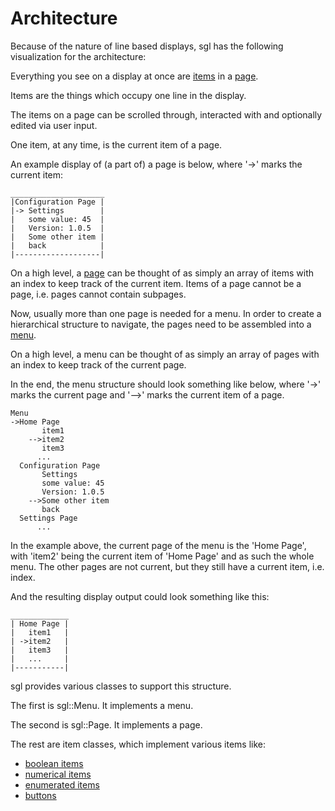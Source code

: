 # Architecture
Because of the nature of line based displays, sgl has the following visualization for the architecture:

Everything you see on a display at once are [items](item.md) in a [page](page.md).

Items are the things which occupy one line in the display.

The items on a page can be scrolled through, interacted with and optionally edited via user input.

One item, at any time, is the current item of a page.

An example display of (a part of) a page is below, where '->' marks the current item:

    _____________________
    |Configuration Page |
    |-> Settings        |
    |   some value: 45  |
    |   Version: 1.0.5  |
    |   Some other item |
    |   back            |
    |-------------------|

On a high level, a [page](page.md) can be thought of as simply an array of items with an index to keep track of the current item. Items of a page cannot be a page, i.e. pages cannot contain subpages.

Now, usually more than one page is needed for a menu.
In order to create a hierarchical structure to navigate, the pages need to be assembled into a [menu](menu.md).

On a high level, a menu can be thought of as simply an array of pages with an index to keep track of the current page.

In the end, the menu structure should look something like below, where '->' marks the current page and '-->' marks the current item of a page.

    Menu
    ->Home Page
           item1
        -->item2
           item3
          ...
      Configuration Page
           Settings
           some value: 45 
           Version: 1.0.5
        -->Some other item
           back
      Settings Page
          ...

In the example above, the current page of the menu is the 'Home Page', with 'item2' being the current item of 'Home Page' and as such the whole menu.
The other pages are not current, but they still have a current item, i.e. index.

And the resulting display output could look something like this:
    
    _____________
    | Home Page |
    |   item1   |
    | ->item2   |
    |   item3   |
    |   ...     |
    |-----------|

sgl provides various classes to support this structure.

The first is sgl::Menu. It implements a menu.

The second is sgl::Page. It implements a page.

The rest are item classes, which implement various items like:
 - [boolean items](#sgl::Boolean)
 - [numerical items](#sgl::Numeric)
 - [enumerated items](#sgl::Enum)
 - [buttons](#sgl::Button)


